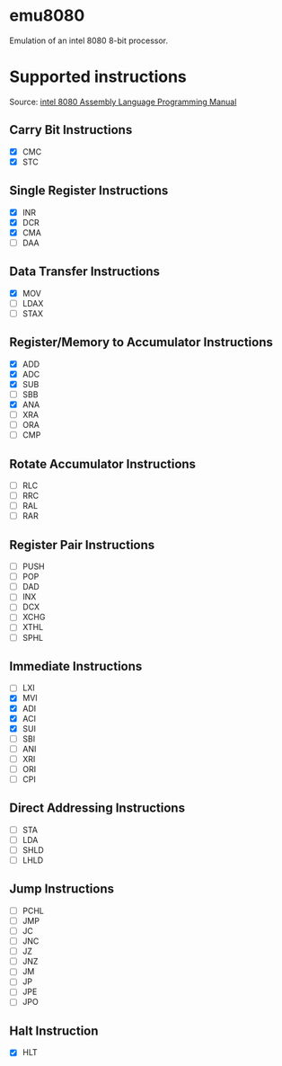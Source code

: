 # emu8080

Emulation of an intel 8080 8-bit processor.

# Supported instructions

Source: [intel 8080 Assembly Language
Programming Manual](http://dunfield.classiccmp.org/r/8080asm.pdf)

## Carry Bit Instructions
- [x] CMC
- [x] STC

## Single Register Instructions
- [x] INR
- [x] DCR
- [x] CMA
- [ ] DAA

## Data Transfer Instructions
- [x] MOV
- [ ] LDAX
- [ ] STAX

## Register/Memory to Accumulator Instructions
- [x] ADD
- [x] ADC
- [x] SUB
- [ ] SBB
- [x] ANA
- [ ] XRA
- [ ] ORA
- [ ] CMP

## Rotate Accumulator Instructions
- [ ] RLC
- [ ] RRC
- [ ] RAL
- [ ] RAR

## Register Pair Instructions
- [ ] PUSH
- [ ] POP
- [ ] DAD
- [ ] INX
- [ ] DCX
- [ ] XCHG
- [ ] XTHL
- [ ] SPHL

## Immediate Instructions
- [ ] LXI
- [x] MVI
- [x] ADI
- [x] ACI
- [x] SUI
- [ ] SBI
- [ ] ANI
- [ ] XRI
- [ ] ORI
- [ ] CPI

## Direct Addressing Instructions
- [ ] STA
- [ ] LDA
- [ ] SHLD
- [ ] LHLD

## Jump Instructions
- [ ] PCHL
- [ ] JMP
- [ ] JC
- [ ] JNC
- [ ] JZ
- [ ] JNZ
- [ ] JM
- [ ] JP
- [ ] JPE
- [ ] JPO

## Halt Instruction
- [x] HLT
